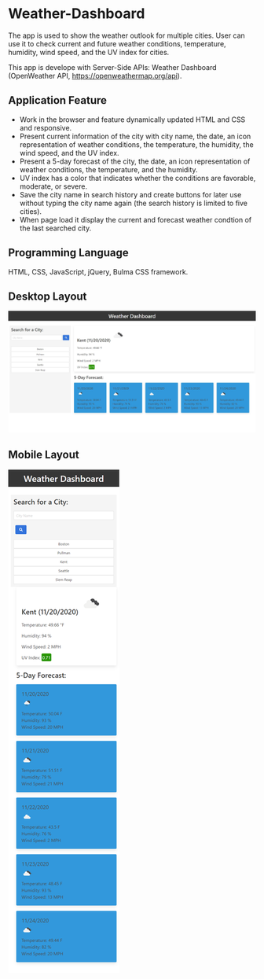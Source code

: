 # Weather-Dashboard

The app is used to show the weather outlook for multiple cities. User can use it to check current and future weather conditions, temperature, humidity, wind speed, and the UV index for cities.

This app is develope with Server-Side APIs: Weather Dashboard (OpenWeather API, https://openweathermap.org/api).

## Application Feature

- Work in the browser and feature dynamically updated HTML and CSS and responsive.
- Present current information of the city with city name, the date, an icon representation of weather conditions, the temperature, the humidity, the wind speed, and the UV index.
- Present a 5-day forecast of the city, the date, an icon representation of weather conditions, the temperature, and the humidity.
- UV index has a color that indicates whether the conditions are favorable, moderate, or severe.
- Save the city name in search history and create buttons for later use without typing the city name again (the search history is limited to five cities). 
- When page load it display the current and forecast weather condtion of the last searched city.

## Programming Language
HTML, CSS, JavaScript, jQuery, Bulma CSS framework.

## Desktop Layout
![Desktop Layout](./img/desktop-layout.JPG)

## Mobile Layout
![Desktop Layout](./img/mobile-layout.png)

